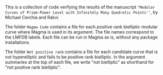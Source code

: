 This is a collection of code verifying the results of the manuscript ``"Modular Curves of Prime-Power Level with Infinitely Many Quadratic Points''``, by Michael Cerchia and Rakvi.

The folder ``Magma Code`` contains a file for each positive rank bielliptic modular curve where Magma is used in its argument. The file names correspond to the LMFDB labels. Each file can be run in Magma as is, without any package installations. 

The folder ``Not positive rank`` contains a file for each candidate curve that is not hyperelliptic and fails to be positive rank bielliptic. In the argument summaries at the top of each file, we write "not bielliptic" as shorthand for "not positive rank bielliptic". 
